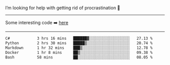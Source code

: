 I’m looking for help with getting rid of procrastination 🤔

-----

Some interesting code :arrow_right: [here](https://github.com/zhen8838/playground)

-----

<!--START_SECTION:waka-->

```txt
C#            3 hrs 16 mins   ██████▓░░░░░░░░░░░░░░░░░░   27.13 %
Python        2 hrs 30 mins   █████▒░░░░░░░░░░░░░░░░░░░   20.74 %
Markdown      1 hr 32 mins    ███▒░░░░░░░░░░░░░░░░░░░░░   12.78 %
Docker        1 hr 8 mins     ██▒░░░░░░░░░░░░░░░░░░░░░░   09.38 %
Bash          58 mins         ██░░░░░░░░░░░░░░░░░░░░░░░   08.05 %
```

<!--END_SECTION:waka-->

<!--
**zhen8838/zhen8838** is a ✨ _special_ ✨ repository because its `README.md` (this file) appears on your GitHub profile.

Here are some ideas to get you started:

- 🔭 I’m currently working on ...
- 🌱 I’m currently learning ...
- 👯 I’m looking to collaborate on ...
 ...
- 💬 Ask me about ...
- 📫 How to reach me: ...
- 😄 Pronouns: ...
- ⚡ Fun fact: ...
-->
